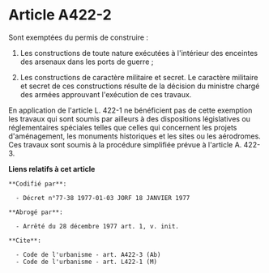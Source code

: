 # Article A422-2

Sont exemptées du permis de construire :

1. Les constructions de toute nature exécutées à l'intérieur des enceintes des arsenaux dans les ports de guerre ;

2. Les constructions de caractère militaire et secret. Le caractère militaire et secret de ces constructions résulte de la
décision du ministre chargé des armées approuvant l'exécution de ces travaux.

En application de l'article L. 422-1 ne bénéficient pas de cette exemption les travaux qui sont soumis par ailleurs à des
dispositions législatives ou réglementaires spéciales telles que celles qui concernent les projets d'aménagement, les
monuments historiques et les sites ou les aérodromes. Ces travaux sont soumis à la procédure simplifiée prévue à l'article A.
422-3.

**Liens relatifs à cet article**

	**Codifié par**:

	  - Décret n°77-38 1977-01-03 JORF 18 JANVIER 1977

	**Abrogé par**:

	  - Arrêté du 28 décembre 1977 art. 1, v. init.

	**Cite**:

	  - Code de l'urbanisme - art. A422-3 (Ab)
	  - Code de l'urbanisme - art. L422-1 (M)
